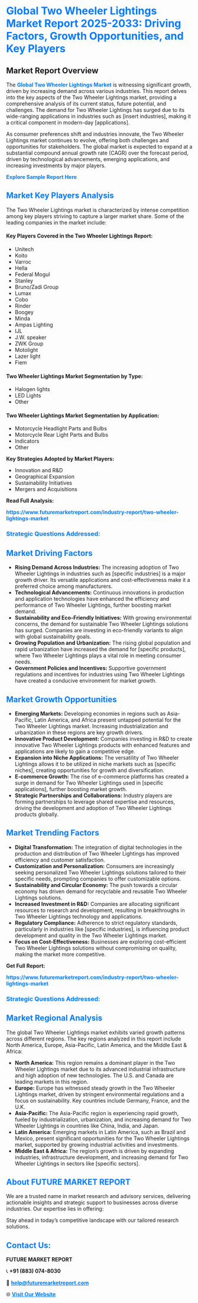 <h1 style="color: #007BFF;">Global Two Wheeler Lightings Market Report 2025-2033: Driving Factors, Growth Opportunities, and Key Players</h1>

<section id="overview">
<h2>Market Report Overview</h2>
<p>The <a href="https://www.futuremarketreport.com/industry-report/two-wheeler-lightings-market" style="color: #007BFF; text-decoration: none;"><strong>Global Two Wheeler Lightings Market</strong></a> is witnessing significant growth, driven by increasing demand across various industries. This report delves into the key aspects of the Two Wheeler Lightings market, providing a comprehensive analysis of its current status, future potential, and challenges. The demand for Two Wheeler Lightings has surged due to its wide-ranging applications in industries such as [insert industries], making it a critical component in modern-day [applications].</p>
<p>As consumer preferences shift and industries innovate, the Two Wheeler Lightings market continues to evolve, offering both challenges and opportunities for stakeholders. The global market is expected to expand at a substantial compound annual growth rate (CAGR) over the forecast period, driven by technological advancements, emerging applications, and increasing investments by major players.</p>
</section>

<section id="overview">
<p><a href="https://www.futuremarketreport.com/request-sample/reportId=87967" style="color: #007BFF; text-decoration: none;"><strong>Explore Sample Report Here</strong></a></p>
</section>

<section id="key-players">
<h2 style="color: #007BFF;">Market Key Players Analysis</h2>
<p>The Two Wheeler Lightings market is characterized by intense competition among key players striving to capture a larger market share. Some of the leading companies in the market include:</p>
<h4>Key Players Covered in the Two Wheeler Lightings Report:</h4>
<ul><li>Unitech</li><li>Koito</li><li>Varroc</li><li>Hella</li><li>Federal Mogul</li><li>Stanley</li><li>Bruno/Zadi Group</li><li>Lumax</li><li>Cobo</li><li>Rinder</li><li>Boogey</li><li>Minda</li><li>Ampas Lighting</li><li>IJL</li><li>J.W. speaker</li><li>ZWK Group</li><li>Motolight</li><li>Lazer light</li><li>Fiem</li></ul>
<h4>Two Wheeler Lightings Market Segmentation by Type:</h4>
<ul><li>Halogen lights</li><li>LED Lights</li><li>Other</li></ul>

<h4>Two Wheeler Lightings Market Segmentation by Application:</h4>
<ul><li>Motorcycle Headlight Parts and Bulbs</li><li>Motorcycle Rear Light Parts and Bulbs</li><li>Indicators</li><li>Other</li></ul>
<p><strong>Key Strategies Adopted by Market Players:</strong></p>
<ul>
<li>Innovation and R&D</li>
<li>Geographical Expansion</li>
<li>Sustainability Initiatives</li>
<li>Mergers and Acquisitions</li>
</ul>
</section>

<section>
<p><strong>Read Full Analysis: </strong></p><a href="https://www.futuremarketreport.com/industry-report/two-wheeler-lightings-market" style="color: #007BFF; text-decoration: none;"><strong>https://www.futuremarketreport.com/industry-report/two-wheeler-lightings-market</strong></a>
<h3 style="color: #007BFF;">Strategic Questions Addressed:</h3>
</section>

<section id="driving-factors">
<h2 style="color: #007BFF;">Market Driving Factors</h2>
<ul>
<li><strong>Rising Demand Across Industries:</strong> The increasing adoption of Two Wheeler Lightings in industries such as [specific industries] is a major growth driver. Its versatile applications and cost-effectiveness make it a preferred choice among manufacturers.</li>
<li><strong>Technological Advancements:</strong> Continuous innovations in production and application technologies have enhanced the efficiency and performance of Two Wheeler Lightings, further boosting market demand.</li>
<li><strong>Sustainability and Eco-Friendly Initiatives:</strong> With growing environmental concerns, the demand for sustainable Two Wheeler Lightings solutions has surged. Companies are investing in eco-friendly variants to align with global sustainability goals.</li>
<li><strong>Growing Population and Urbanization:</strong> The rising global population and rapid urbanization have increased the demand for [specific products], where Two Wheeler Lightings plays a vital role in meeting consumer needs.</li>
<li><strong>Government Policies and Incentives:</strong> Supportive government regulations and incentives for industries using Two Wheeler Lightings have created a conducive environment for market growth.</li>
</ul>
</section>

<section id="growth-opportunities">
<h2 style="color: #007BFF;">Market Growth Opportunities</h2>
<ul>
<li><strong>Emerging Markets:</strong> Developing economies in regions such as Asia-Pacific, Latin America, and Africa present untapped potential for the Two Wheeler Lightings market. Increasing industrialization and urbanization in these regions are key growth drivers.</li>
<li><strong>Innovative Product Development:</strong> Companies investing in R&D to create innovative Two Wheeler Lightings products with enhanced features and applications are likely to gain a competitive edge.</li>
<li><strong>Expansion into Niche Applications:</strong> The versatility of Two Wheeler Lightings allows it to be utilized in niche markets such as [specific niches], creating opportunities for growth and diversification.</li>
<li><strong>E-commerce Growth:</strong> The rise of e-commerce platforms has created a surge in demand for Two Wheeler Lightings used in [specific applications], further boosting market growth.</li>
<li><strong>Strategic Partnerships and Collaborations:</strong> Industry players are forming partnerships to leverage shared expertise and resources, driving the development and adoption of Two Wheeler Lightings products globally.</li>
</ul>
</section>

<section id="trending-factors">
<h2 style="color: #007BFF;">Market Trending Factors</h2>
<ul>
<li><strong>Digital Transformation:</strong> The integration of digital technologies in the production and distribution of Two Wheeler Lightings has improved efficiency and customer satisfaction.</li>
<li><strong>Customization and Personalization:</strong> Consumers are increasingly seeking personalized Two Wheeler Lightings solutions tailored to their specific needs, prompting companies to offer customizable options.</li>
<li><strong>Sustainability and Circular Economy:</strong> The push towards a circular economy has driven demand for recyclable and reusable Two Wheeler Lightings solutions.</li>
<li><strong>Increased Investment in R&D:</strong> Companies are allocating significant resources to research and development, resulting in breakthroughs in Two Wheeler Lightings technology and applications.</li>
<li><strong>Regulatory Compliance:</strong> Adherence to strict regulatory standards, particularly in industries like [specific industries], is influencing product development and quality in the Two Wheeler Lightings market.</li>
<li><strong>Focus on Cost-Effectiveness:</strong> Businesses are exploring cost-efficient Two Wheeler Lightings solutions without compromising on quality, making the market more competitive.</li>
</ul>
</section>

<section>
<p><strong>Get Full Report: </strong></p><a href="https://www.futuremarketreport.com/industry-report/two-wheeler-lightings-market" style="color: #007BFF; text-decoration: none;"><strong>https://www.futuremarketreport.com/industry-report/two-wheeler-lightings-market</strong></a>
<h3 style="color: #007BFF;">Strategic Questions Addressed:</h3>
</section>


<section id="regional-analysis">
<h2 style="color: #007BFF;">Market Regional Analysis</h2>
<p>The global Two Wheeler Lightings market exhibits varied growth patterns across different regions. The key regions analyzed in this report include North America, Europe, Asia-Pacific, Latin America, and the Middle East & Africa:</p>
<ul>
<li><strong>North America:</strong> This region remains a dominant player in the Two Wheeler Lightings market due to its advanced industrial infrastructure and high adoption of new technologies. The U.S. and Canada are leading markets in this region.</li>
<li><strong>Europe:</strong> Europe has witnessed steady growth in the Two Wheeler Lightings market, driven by stringent environmental regulations and a focus on sustainability. Key countries include Germany, France, and the U.K.</li>
<li><strong>Asia-Pacific:</strong> The Asia-Pacific region is experiencing rapid growth, fueled by industrialization, urbanization, and increasing demand for Two Wheeler Lightings in countries like China, India, and Japan.</li>
<li><strong>Latin America:</strong> Emerging markets in Latin America, such as Brazil and Mexico, present significant opportunities for the Two Wheeler Lightings market, supported by growing industrial activities and investments.</li>
<li><strong>Middle East & Africa:</strong> The region’s growth is driven by expanding industries, infrastructure development, and increasing demand for Two Wheeler Lightings in sectors like [specific sectors].</li>
</ul>
</section>

<footer>
<h2 style="color: #007BFF;">About FUTURE MARKET REPORT</h2>
<p>We are a trusted name in market research and advisory services, delivering actionable insights and strategic support to businesses across diverse industries. Our expertise lies in offering:</p>

<p>Stay ahead in today’s competitive landscape with our tailored research solutions.</p>

<h2 style="color: #007BFF;">Contact Us:</h2>
<p><strong>FUTURE MARKET REPORT</strong></p>
<p>📞 <strong>+91 (883) 074-8030</strong></p>
<p>📧 <strong><a href="mailto:help@futuremarketreport.com" style="color: #007BFF;">help@futuremarketreport.com</a></strong></p>
<p>🌐 <strong><a href="https://www.futuremarketreport.com/" style="color: #007BFF;">Visit Our Website</a></strong></p>
</footer>